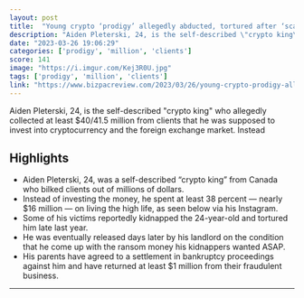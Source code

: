 ```yaml
---
layout: post
title:  "Young crypto ‘prodigy’ allegedly abducted, tortured after ‘scamming’ investors out of $29M"
description: "Aiden Pleterski, 24, is the self-described \"crypto king\" who allegedly collected at least $40/41.5 million from clients that he was supposed to invest into cryptocurrency and the foreign exchange market. Instead"
date: "2023-03-26 19:06:29"
categories: ['prodigy', 'million', 'clients']
score: 141
image: "https://i.imgur.com/Kej3R0U.jpg"
tags: ['prodigy', 'million', 'clients']
link: "https://www.bizpacreview.com/2023/03/26/young-crypto-prodigy-allegedly-abducted-tortured-after-scamming-investors-out-of-29m-1344334/"
---
```


Aiden Pleterski, 24, is the self-described \"crypto king\" who allegedly collected at least $40/41.5 million from clients that he was supposed to invest into cryptocurrency and the foreign exchange market. Instead

## Highlights

- Aiden Pleterski, 24, was a self-described “crypto king” from Canada who bilked clients out of millions of dollars.
- Instead of investing the money, he spent at least 38 percent — nearly $16 million — on living the high life, as seen below via his Instagram.
- Some of his victims reportedly kidnapped the 24-year-old and tortured him late last year.
- He was eventually released days later by his landlord on the condition that he come up with the ransom money his kidnappers wanted ASAP.
- His parents have agreed to a settlement in bankruptcy proceedings against him and have returned at least $1 million from their fraudulent business.

---
